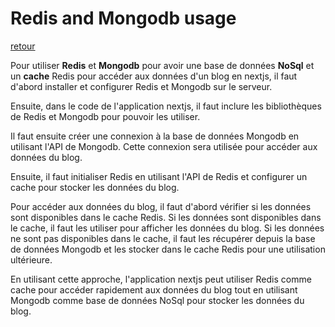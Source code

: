 # Redis and Mongodb usage

[retour](./README.md)

Pour utiliser __Redis__ et __Mongodb__ pour avoir une base de données __NoSql__ et un __cache__ Redis pour accéder aux données d'un blog en nextjs, il faut d'abord installer et configurer Redis et Mongodb sur le serveur.

Ensuite, dans le code de l'application nextjs, il faut inclure les bibliothèques de Redis et Mongodb pour pouvoir les utiliser.

Il faut ensuite créer une connexion à la base de données Mongodb en utilisant l'API de Mongodb. Cette connexion sera utilisée pour accéder aux données du blog.

Ensuite, il faut initialiser Redis en utilisant l'API de Redis et configurer un cache pour stocker les données du blog.

Pour accéder aux données du blog, il faut d'abord vérifier si les données sont disponibles dans le cache Redis. Si les données sont disponibles dans le cache, il faut les utiliser pour afficher les données du blog. Si les données ne sont pas disponibles dans le cache, il faut les récupérer depuis la base de données Mongodb et les stocker dans le cache Redis pour une utilisation ultérieure.

En utilisant cette approche, l'application nextjs peut utiliser Redis comme cache pour accéder rapidement aux données du blog tout en utilisant Mongodb comme base de données NoSql pour stocker les données du blog.
